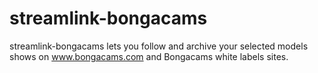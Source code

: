 # streamlink-bongacams
streamlink-bongacams lets you follow and archive your selected models shows on www.bongacams.com and Bongacams white labels sites.
